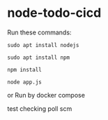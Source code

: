 # node-todo-cicd

Run these commands:


`sudo apt install nodejs`


`sudo apt install npm`


`npm install`

`node app.js`

or Run by docker compose

test
checking poll scm

